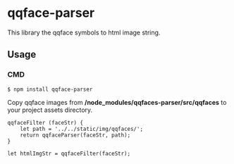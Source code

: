 # qqface-parser
This library the qqface symbols to html image string.

## Usage
### CMD
```
$ npm install qqface-parser
```

Copy qqface images from **/node_modules/qqfaces-parser/src/qqfaces** to your project assets directory.


```
qqfaceFilter (faceStr) {
    let path = '../../static/img/qqfaces/';
    return qqfaceParser(faceStr, path);
}

let htmlImgStr = qqfaceFilter(faceStr);
```